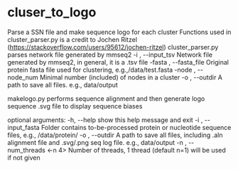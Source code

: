 # cluser_to_logo
Parse a SSN file and make sequence logo for each cluster
Functions used in cluster_parser.py is a credit to Jochen Ritzel (https://stackoverflow.com/users/95612/jochen-ritzel)
cluster_parser.py parses network file generated by mmseq2
  -i , --input_tsv      Network file generated by mmseq2, in general, it is a .tsv file
  -fasta , --fasta_file 
                        Original protein fasta file used for clustering, e.g.,/data/test.fasta
  -node , --node_num    Minimal number (included) of nodes in a cluster
  -o , --outdir         A path to save all files. e.g., data/output
  
  
makelogo.py performs sequence alignment and then generate logo sequence .svg file to
display sequence biases

optional arguments:
  -h, --help           show this help message and exit
  -i , --input_fasta   Folder contains to-be-processed protein or nucleotide
                       sequence files, e.g., /data/protein/
  -o , --outdir        A path to save all files, including .aln alignment file
                       and .svg/.png seq log file. e.g., data/output
  -n , --num_threads   <-n 4> Number of threads, 1 thread (default n=1) will
                       be used if not given
